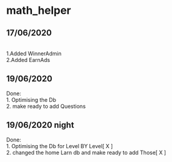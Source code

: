 # math_helper

 <h2>17/06/2020</h2>
<br>
 1.Added WinnerAdmin <br>
 2.Added EarnAds<br>
<h2>
19/06/2020</h2>
Done:<br>
1. Optimising the Db<br>
2. make ready to add Questions<br>

<h2>
19/06/2020 night </h2>
Done:<br>
1. Optimising the Db for Level BY Level[ X ]<br>
2. changed the home Larn db and make ready to add Those[ X ]<br>
